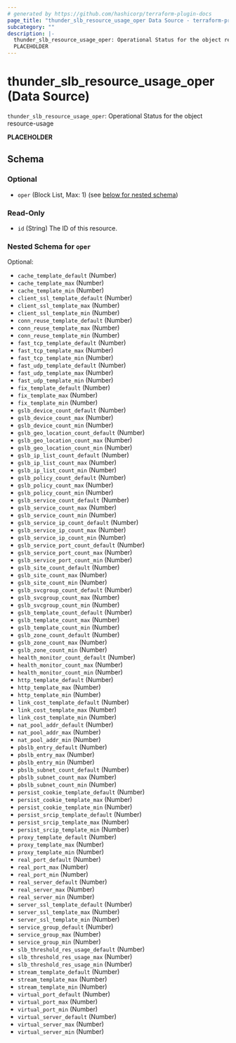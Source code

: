 ```yaml
---
# generated by https://github.com/hashicorp/terraform-plugin-docs
page_title: "thunder_slb_resource_usage_oper Data Source - terraform-provider-thunder"
subcategory: ""
description: |-
  thunder_slb_resource_usage_oper: Operational Status for the object resource-usage
  PLACEHOLDER
---
```


# thunder_slb_resource_usage_oper (Data Source)

`thunder_slb_resource_usage_oper`: Operational Status for the object resource-usage

__PLACEHOLDER__



<!-- schema generated by tfplugindocs -->
## Schema

### Optional

- `oper` (Block List, Max: 1) (see [below for nested schema](#nestedblock--oper))

### Read-Only

- `id` (String) The ID of this resource.

<a id="nestedblock--oper"></a>
### Nested Schema for `oper`

Optional:

- `cache_template_default` (Number)
- `cache_template_max` (Number)
- `cache_template_min` (Number)
- `client_ssl_template_default` (Number)
- `client_ssl_template_max` (Number)
- `client_ssl_template_min` (Number)
- `conn_reuse_template_default` (Number)
- `conn_reuse_template_max` (Number)
- `conn_reuse_template_min` (Number)
- `fast_tcp_template_default` (Number)
- `fast_tcp_template_max` (Number)
- `fast_tcp_template_min` (Number)
- `fast_udp_template_default` (Number)
- `fast_udp_template_max` (Number)
- `fast_udp_template_min` (Number)
- `fix_template_default` (Number)
- `fix_template_max` (Number)
- `fix_template_min` (Number)
- `gslb_device_count_default` (Number)
- `gslb_device_count_max` (Number)
- `gslb_device_count_min` (Number)
- `gslb_geo_location_count_default` (Number)
- `gslb_geo_location_count_max` (Number)
- `gslb_geo_location_count_min` (Number)
- `gslb_ip_list_count_default` (Number)
- `gslb_ip_list_count_max` (Number)
- `gslb_ip_list_count_min` (Number)
- `gslb_policy_count_default` (Number)
- `gslb_policy_count_max` (Number)
- `gslb_policy_count_min` (Number)
- `gslb_service_count_default` (Number)
- `gslb_service_count_max` (Number)
- `gslb_service_count_min` (Number)
- `gslb_service_ip_count_default` (Number)
- `gslb_service_ip_count_max` (Number)
- `gslb_service_ip_count_min` (Number)
- `gslb_service_port_count_default` (Number)
- `gslb_service_port_count_max` (Number)
- `gslb_service_port_count_min` (Number)
- `gslb_site_count_default` (Number)
- `gslb_site_count_max` (Number)
- `gslb_site_count_min` (Number)
- `gslb_svcgroup_count_default` (Number)
- `gslb_svcgroup_count_max` (Number)
- `gslb_svcgroup_count_min` (Number)
- `gslb_template_count_default` (Number)
- `gslb_template_count_max` (Number)
- `gslb_template_count_min` (Number)
- `gslb_zone_count_default` (Number)
- `gslb_zone_count_max` (Number)
- `gslb_zone_count_min` (Number)
- `health_monitor_count_default` (Number)
- `health_monitor_count_max` (Number)
- `health_monitor_count_min` (Number)
- `http_template_default` (Number)
- `http_template_max` (Number)
- `http_template_min` (Number)
- `link_cost_template_default` (Number)
- `link_cost_template_max` (Number)
- `link_cost_template_min` (Number)
- `nat_pool_addr_default` (Number)
- `nat_pool_addr_max` (Number)
- `nat_pool_addr_min` (Number)
- `pbslb_entry_default` (Number)
- `pbslb_entry_max` (Number)
- `pbslb_entry_min` (Number)
- `pbslb_subnet_count_default` (Number)
- `pbslb_subnet_count_max` (Number)
- `pbslb_subnet_count_min` (Number)
- `persist_cookie_template_default` (Number)
- `persist_cookie_template_max` (Number)
- `persist_cookie_template_min` (Number)
- `persist_srcip_template_default` (Number)
- `persist_srcip_template_max` (Number)
- `persist_srcip_template_min` (Number)
- `proxy_template_default` (Number)
- `proxy_template_max` (Number)
- `proxy_template_min` (Number)
- `real_port_default` (Number)
- `real_port_max` (Number)
- `real_port_min` (Number)
- `real_server_default` (Number)
- `real_server_max` (Number)
- `real_server_min` (Number)
- `server_ssl_template_default` (Number)
- `server_ssl_template_max` (Number)
- `server_ssl_template_min` (Number)
- `service_group_default` (Number)
- `service_group_max` (Number)
- `service_group_min` (Number)
- `slb_threshold_res_usage_default` (Number)
- `slb_threshold_res_usage_max` (Number)
- `slb_threshold_res_usage_min` (Number)
- `stream_template_default` (Number)
- `stream_template_max` (Number)
- `stream_template_min` (Number)
- `virtual_port_default` (Number)
- `virtual_port_max` (Number)
- `virtual_port_min` (Number)
- `virtual_server_default` (Number)
- `virtual_server_max` (Number)
- `virtual_server_min` (Number)


